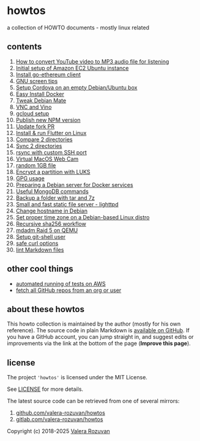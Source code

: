 # howtos

a collection of HOWTO documents - mostly linux related

## contents

1. [How to convert YouTube video to MP3 audio file for listening](./docs/001-convert-youtube-to-mp3.md)
1. [Initial setup of Amazon EC2 Ubuntu instance](./docs/002-initial-setup-amazon-ec2-ubuntu-instance.md)
1. [Install go-ethereum client](./docs/003-install-go-ethereum-client.md)
1. [GNU screen tips](./docs/004-screen.md)
1. [Setup Cordova on an empty Debian/Ubuntu box](./docs/005-setup-cordova.md)
1. [Easy Install Docker](./docs/006-easy-install-docker.md)
1. [Tweak Debian Mate](./docs/007-tweak-debian-mate.md)
1. [VNC and Vino](./docs/008-vnc-and-vino.md)
1. [gcloud setup](./docs/009-gcloud-setup.md)
1. [Publish new NPM version](./docs/010-publish-new-npm-version.md)
1. [Update fork PR](./docs/011-update-fork-pr.md)
1. [Install & run Flutter on Linux](./docs/012-install-flutter-on-linux.md)
1. [Compare 2 directories](./docs/013-compare-2-directories.md)
1. [Sync 2 directories](./docs/014-sync-2-directories.md)
1. [rsync with custom SSH port](./docs/015-rsync-with-custom-ssh-port.md)
1. [Virtual MacOS Web Cam](./docs/016-virtual-mac-os-web-cam.md)
1. [random 1GB file](./docs/017-random-1-gb-file.md)
1. [Encrypt a partition with LUKS](./docs/018-encrypt-a-partition-with-luks.md)
1. [GPG usage](./docs/019-gpg-usage.md)
1. [Preparing a Debian server for Docker services](./docs/020-preparing-a-debian-server-for-docker-services.md)
1. [Useful MongoDB commands](./docs/021-useful-mongo-db-commands.md)
1. [Backup a folder with tar and 7z](./docs/022-backup-a-folder-with-tar-and--7z.md)
1. [Small and fast static file server - lighttpd](./docs/023-small-and-fast-static-file-server-lighttpd.md)
1. [Change hostname in Debian](./docs/024-change-hostname-in-debian.md)
1. [Set proper time zone on a Debian-based Linux distro](./docs/025-correct-time-zone-on-ubuntu.md)
1. [Recursive sha256 workflow](./docs/026-recursive-sha256-workflow.md)
1. [mdadm Raid 5 on QEMU](./docs/027-mdadm-raid-5-on-qemu.md)
1. [Setup git-shell user](./docs/028-setup-git-shell-user.md)
1. [safe curl options](./docs/029-safe-curl-options.md)
1. [lint Markdown files](./docs/030-lint-markdown-files.md)

## other cool things

- [automated running of tests on AWS](./aws-test-runner)
- [fetch all GitHub repos from an org or user](./fetch-all-github-repos)

## about these howtos

This howto collection is maintained by the author (mostly for his own reference). The source code in plain Markdown is [available on GitHub](https://github.com/valera-rozuvan/howtos). If you have a GitHub account, you can jump straight in, and suggest edits or improvements via the link at the bottom of the page (**Improve this page**).

## license

The project `'howtos'` is licensed under the MIT License.

See [LICENSE](./LICENSE) for more details.

The latest source code can be retrieved from one of several mirrors:

1. [github.com/valera-rozuvan/howtos](https://github.com/valera-rozuvan/howtos)
1. [gitlab.com/valera-rozuvan/howtos](https://gitlab.com/valera-rozuvan/howtos)

Copyright (c) 2018-2025 [Valera Rozuvan](https://valera.rozuvan.net/)
